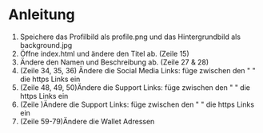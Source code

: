 # Anleitung
   
1. Speichere das Profilbild als profile.png und das Hintergrundbild als background.jpg
2. Öffne index.html und ändere den Titel ab. (Zeile 15)
3. Ändere den Namen und Beschreibung ab. (Zeile 27 & 28)
4. (Zeile 34, 35, 36) Ändere die Social Media Links:  füge zwischen den " " die https Links ein 
5. (Zeile 48, 49, 50)Ändere die Support Links: füge zwischen den " " die https Links ein
6. (Zeile )Ändere die Support Links: füge zwischen den " " die https Links ein
7. (Zeile 59-79)Ändere die Wallet Adressen 
